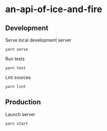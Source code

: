# an-api-of-ice-and-fire

## Development

Serve local development server
```shell
yarn serve
```

Run tests
```shell
yarn test
```

Lint sources
```shell
yarn lint
```

## Production

Launch server
```shell
yarn start
```
